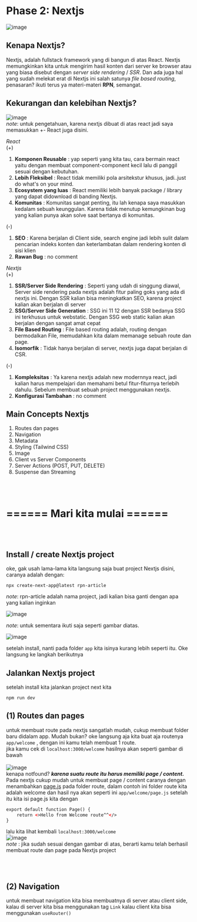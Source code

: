 # Phase 2: Nextjs
![image](https://i.pinimg.com/564x/32/9a/d8/329ad85f4ab2047cae13d582274f9270.jpg)

## Kenapa Nextjs?
Nextjs, adalah fullstack framework yang di bangun di atas React. Nextjs memungkinkan kita untuk mengirim hasil konten dari server ke browser atau yang biasa disebut dengan *server side rendering* / *SSR*. Dan ada juga hal yang sudah melekat erat di Nextjs ini salah satunya *file based routing*, penasaran? ikuti terus ya materi-materi **RPN**, semangat. 

## Kekurangan dan kelebihan Nextjs?
![image](https://utfs.io/f/fef3daaf-4eca-4354-9eb6-f43ac7482d5b-1axopr.png)<br/>
*note*: untuk pengetahuan, karena nextjs dibuat di atas react jadi saya memasukkan +- React juga disini.

*React*<br/>
(+)
1. **Komponen Reusable** : yap seperti yang kita tau, cara bermain react yaitu dengan membuat component-component kecil lalu di panggil sesuai dengan kebutuhan.
2. **Lebih Fleksibel** : React tidak memiliki pola arsitekstur khusus, jadi..just do what's on your mind.
3. **Ecosystem yang luas** : React memiliki lebih banyak package / library yang dapat didownload di banding Nextjs.
4. **Komunitas** : Komunitas sangat penting, itu lah kenapa saya masukkan kedalam sebuah keunggulan. Karena tidak menutup kemungkinan bug yang kalian punya akan solve saat bertanya di komunitas.

(-)
1. **SEO** : Karena berjalan di Client side, search engine jadi lebih sulit dalam pencarian indeks konten dan keterlambatan dalam rendering konten di sisi klien
2. **Rawan Bug** : no comment

*Nextjs*<br/>
(+)
1. **SSR/Server Side Rendering** : Seperti yang udah di singgung diawal, Server side rendering pada nextjs adalah fitur paling goks yang ada di nextjs ini. Dengan SSR kalian bisa meningkatkan SEO, karena project kalian akan berjalan di server
2. **SSG/Server Side Generation** : SSG ini 11 12 dengan SSR bedanya SSG ini terkhusus untuk webstatic. Dengan SSG web static kalian akan berjalan dengan sangat amat cepat
3. **File Based Routing** : File based routing adalah, routing dengan bermodalkan File, memudahkan kita dalam memanage sebuah route dan page.
4. **Isomorfik** : Tidak hanya berjalan di server, nextjs juga dapat berjalan di CSR.

(-)
1. **Kompleksitas** : Ya karena nextjs adalah new modernnya react, jadi kalian harus mempelajari dan memahami betul fitur-fiturnya terlebih dahulu. Sebelum membuat sebuah project menggunakan nextjs.
2. **Konfigurasi Tambahan** : no comment

## Main Concepts Nextjs
1. Routes dan pages
2. Navigation
3. Metadata
4. Styling (Tailwind CSS)
5. Image
6. Client vs Server Components
7. Server Actions (POST, PUT, DELETE)
8. Suspense dan Streaming

<br/><br/>
# ====== Mari kita mulai ======
<br/><br/>


## Install / create Nextjs project
oke, gak usah lama-lama kita langsung saja buat project Nextjs disini, caranya adalah dengan:
```
npx create-next-app@latest rpn-article
```
*note*: rpn-article adalah nama project, jadi kalian bisa ganti dengan apa yang kalian inginkan

![image](https://utfs.io/f/2fd43e83-f566-4fcc-b4c2-103253091283-z2lfui.jpeg)

*note*: untuk sementara ikuti saja seperti gambar diatas.

![image](https://utfs.io/f/34ef797f-64de-4c17-ab0b-b0885a32ffc6-dpnzra.jpg)

setelah install, nanti pada folder `app` kita isinya kurang lebih seperti itu. Oke langsung ke langkah berikutnya<br/>

## Jalankan Nextjs project
setelah install kita jalankan project next kita
```
npm run dev
```

## (1) Routes dan pages
untuk membuat route pada nextjs sangatlah mudah, cukup membuat folder baru didalam app. Mudah bukan?
oke langsung aja kita buat aja routenya `app/welcome` , dengan ini kamu telah membuat 1 route.<br/>
jika kamu cek di `localhost:3000/welcome` hasilnya akan seperti gambar di bawah <br/><br/>
![image](https://utfs.io/f/a830a2c1-09b6-4e4a-83d3-bb59293a8464-dpnztx.jpg)<br/>
kenapa notfound? ***karena suatu route itu harus memiliki page / content.*** Pada nextjs cukup mudah untuk membuat page / content caranya dengan menambahkan <ins>page.js</ins> pada folder route, dalam contoh ini folder route kita adalah welcome dan hasil nya akan seperti ini `app/welcome/page.js` setelah itu kita isi page.js kita dengan

```html
export default function Page() {
    return <>Hello from Welcome route^^</>
}
```

lalu kita lihat kembali `localhost:3000/welcome`
<br/>
![image](https://utfs.io/f/bab232c7-3ceb-4c33-8dd1-9a5dad8b2ccf-214y.jpeg)<br/>
*note* : jika sudah sesuai dengan gambar di atas, berarti kamu telah berhasil membuat route dan page pada Nextjs project

<br/></br>
## (2) Navigation
untuk membuat navigation kita bisa membuatnya di server atau client side, kalau di server kita bisa menggunakan tag `Link` kalau client kita bisa menggunakan `useRouter()`



